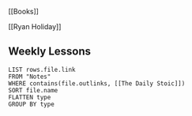 
[[Books]]

[[Ryan Holiday]]

## Weekly Lessons
```dataview
LIST rows.file.link
FROM "Notes"
WHERE contains(file.outlinks, [[The Daily Stoic]])
SORT file.name
FLATTEN type
GROUP BY type
```
